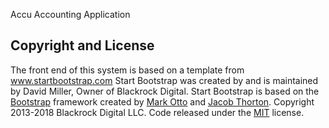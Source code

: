 Accu Accounting Application







## Copyright and License
The front end of this system is based on a template from www.startbootstrap.com
Start Bootstrap was created by and is maintained by David Miller, Owner of Blackrock Digital.
Start Bootstrap is based on the [Bootstrap](http://getbootstrap.com/) framework created by [Mark Otto](https://twitter.com/mdo) and [Jacob Thorton](https://twitter.com/fat).
Copyright 2013-2018 Blackrock Digital LLC. Code released under the [MIT](https://github.com/BlackrockDigital/startbootstrap-sb-admin-2/blob/gh-pages/LICENSE) license.
